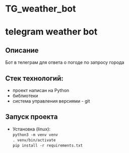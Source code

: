 # TG_weather_bot
# telegram weather bot
## Описание
Бот в телеграм для ответа о погоде по запросу города

## Стек технологий:
- проект написан на Python
- библиотеки
- система управления версиями - git

## Запуск проекта
- Установка (linux):  
`python3 -m venv venv`  
`. venv/bin/activate`  
`pip install -r requirements.txt`
